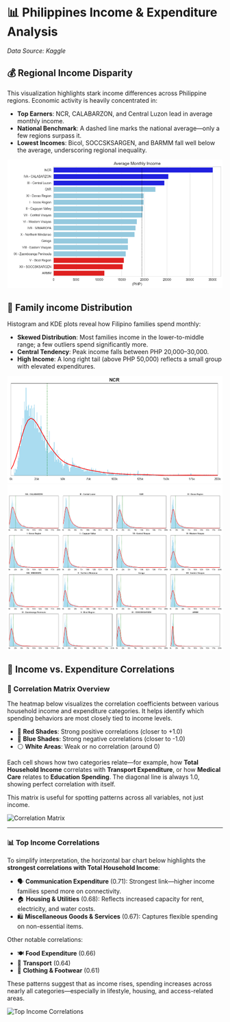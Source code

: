 # 📊 Philippines Income & Expenditure Analysis  
*Data Source: Kaggle*

## 💰 Regional Income Disparity  
This visualization highlights stark income differences across Philippine regions. Economic activity is heavily concentrated in:

- **Top Earners**: NCR, CALABARZON, and Central Luzon lead in average monthly income.  
- **National Benchmark**: A dashed line marks the national average—only a few regions surpass it.  
- **Lowest Incomes**: Bicol, SOCCSKSARGEN, and BARMM fall well below the average, underscoring regional inequality.

![Average Monthly Income](PNG/1.png)

## 🛒 Family income Distribution  
Histogram and KDE plots reveal how Filipino families spend monthly:

- **Skewed Distribution**: Most families income in the lower-to-middle range; a few outliers spend significantly more.  
- **Central Tendency**: Peak income falls between PHP 20,000–30,000.  
- **High Income**: A long right tail (above PHP 50,000) reflects a small group with elevated expenditures.

![Expenditure Histogram](PNG/2.png)  
![Expenditure KDE](PNG/3.png)


## 🔗 Income vs. Expenditure Correlations  

### 🧮 Correlation Matrix Overview  
The heatmap below visualizes the correlation coefficients between various household income and expenditure categories. It helps identify which spending behaviors are most closely tied to income levels.

- 🔴 **Red Shades**: Strong positive correlations (closer to +1.0)  
- 🔵 **Blue Shades**: Strong negative correlations (closer to -1.0)  
- ⚪ **White Areas**: Weak or no correlation (around 0)

Each cell shows how two categories relate—for example, how **Total Household Income** correlates with **Transport Expenditure**, or how **Medical Care** relates to **Education Spending**. The diagonal line is always 1.0, showing perfect correlation with itself.

This matrix is useful for spotting patterns across all variables, not just income.

![Correlation Matrix](PNG/your_heatmap_image.png)

---

### 📊 Top Income Correlations  
To simplify interpretation, the horizontal bar chart below highlights the **strongest correlations with Total Household Income**:

- 🗣️ **Communication Expenditure** (0.71): Strongest link—higher income families spend more on connectivity.  
- 🏠 **Housing & Utilities** (0.68): Reflects increased capacity for rent, electricity, and water costs.  
- 🛍️ **Miscellaneous Goods & Services** (0.67): Captures flexible spending on non-essential items.

Other notable correlations:
- 🍽️ **Food Expenditure** (0.66)  
- 🚗 **Transport** (0.64)  
- 👗 **Clothing & Footwear** (0.61)

These patterns suggest that as income rises, spending increases across nearly all categories—especially in lifestyle, housing, and access-related areas.

![Top Income Correlations](PNG/your_bar_chart_image.png)
